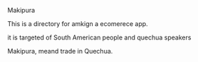 
Makipura 

This is a directory for amkign a ecomerece app. 

it is targeted of South American people and quechua speakers


Makipura, meand trade in Quechua. 



